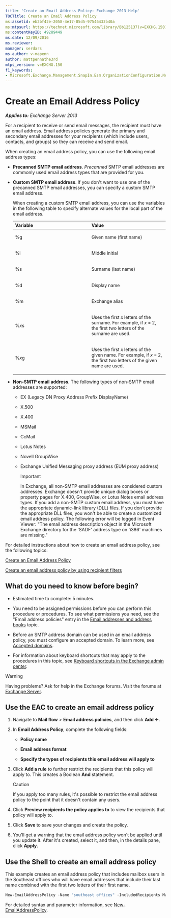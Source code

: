 ```yaml
---
title: 'Create an Email Address Policy: Exchange 2013 Help'
TOCTitle: Create an Email Address Policy
ms:assetid: eb2bf42e-2058-4e17-85d5-97546433b40a
ms:mtpsurl: https://technet.microsoft.com/library/Bb125137(v=EXCHG.150)
ms:contentKeyID: 49289449
ms.date: 12/09/2016
ms.reviewer: 
manager: serdars
ms.author: v-mapenn
author: mattpennathe3rd
mtps_version: v=EXCHG.150
f1_keywords:
- Microsoft.Exchange.Management.SnapIn.Esm.OrganizationConfiguration.NewEmailAddressPolicyWizardForm.EmailAddressPolicyIntroductionPage
---
```


# Create an Email Address Policy

_**Applies to:** Exchange Server 2013_

For a recipient to receive or send email messages, the recipient must have an email address. Email address policies generate the primary and secondary email addresses for your recipients (which include users, contacts, and groups) so they can receive and send email.

When creating an email address policy, you can use the following email address types:

- **Precanned SMTP email address**. *Precanned* SMTP email addresses are commonly used email address types that are provided for you.

- **Custom SMTP email address**. If you don't want to use one of the precanned SMTP email addresses, you can specify a custom SMTP email address.

    When creating a custom SMTP email address, you can use the variables in the following table to specify alternate values for the local part of the email address.

    <table>
    <colgroup>
    <col style="width: 50%" />
    <col style="width: 50%" />
    </colgroup>
    <thead>
    <tr class="header">
    <th>Variable</th>
    <th>Value</th>
    </tr>
    </thead>
    <tbody>
    <tr class="odd">
    <td><p>%g</p></td>
    <td><p>Given name (first name)</p></td>
    </tr>
    <tr class="even">
    <td><p>%i</p></td>
    <td><p>Middle initial</p></td>
    </tr>
    <tr class="odd">
    <td><p>%s</p></td>
    <td><p>Surname (last name)</p></td>
    </tr>
    <tr class="even">
    <td><p>%d</p></td>
    <td><p>Display name</p></td>
    </tr>
    <tr class="odd">
    <td><p>%m</p></td>
    <td><p>Exchange alias</p></td>
    </tr>
    <tr class="even">
    <td><p>%<em>x</em>s</p></td>
    <td><p>Uses the first <em>x</em> letters of the surname. For example, if <em>x</em> = 2, the first two letters of the surname are used.</p></td>
    </tr>
    <tr class="odd">
    <td><p>%<em>x</em>g</p></td>
    <td><p>Uses the first <em>x</em> letters of the given name. For example, if <em>x</em> = 2, the first two letters of the given name are used.</p></td>
    </tr>
    </tbody>
    </table>

- **Non-SMTP email address**. The following types of non-SMTP email addresses are supported:

  - EX (Legacy DN Proxy Address Prefix DisplayName)

  - X.500

  - X.400

  - MSMail

  - CcMail

  - Lotus Notes

  - Novell GroupWise

  - Exchange Unified Messaging proxy address (EUM proxy address)

    > [!IMPORTANT]
    > In Exchange, all non-SMTP email addresses are considered custom addresses. Exchange doesn't provide unique dialog boxes or property pages for X.400, GroupWise, or Lotus Notes email address types. If you add a non-SMTP custom email address, you must have the appropriate dynamic-link library (DLL) files. If you don't provide the appropriate DLL files, you won't be able to create a customized email address policy. The following error will be logged in Event Viewer: "The email address description object in the Microsoft Exchange directory for the 'SADF' address type on 'i386' machines are missing."

For detailed instructions about how to create an email address policy, see the following topics:

[Create an Email Address Policy](create-an-email-address-policy-exchange-2013-help.md)

[Create an email address policy by using recipient filters](create-an-email-address-policy-by-using-recipient-filters-exchange-2013-help.md)

## What do you need to know before begin?

- Estimated time to complete: 5 minutes.

- You need to be assigned permissions before you can perform this procedure or procedures. To see what permissions you need, see the "Email address policies" entry in the [Email addresses and address books](email-addresses-and-address-books-exchange-2013-help.md) topic.

- Before an SMTP address domain can be used in an email address policy, you must configure an accepted domain. To learn more, see [Accepted domains](accepted-domains-exchange-2013-help.md).

- For information about keyboard shortcuts that may apply to the procedures in this topic, see [Keyboard shortcuts in the Exchange admin center](keyboard-shortcuts-in-the-exchange-admin-center-2013-help.md).

> [!WARNING]
> Having problems? Ask for help in the Exchange forums. Visit the forums at [Exchange Server](https://go.microsoft.com/fwlink/p/?linkid=60612).

## Use the EAC to create an email address policy

1. Navigate to **Mail flow** \> **Email address policies**, and then click **Add** ![Add Icon](images/JJ218640.c1e75329-d6d7-4073-a27d-498590bbb558(EXCHG.150).gif "Add Icon").

2. In **Email Address Policy**, complete the following fields:

   - **Policy name**

   - **Email address format**

   - **Specify the types of recipients this email address will apply to**

3. Click **Add a rule** to further restrict the recipients that this policy will apply to. This creates a Boolean **And** statement.

    > [!CAUTION]
    > If you apply too many rules, it's possible to restrict the email address policy to the point that it doesn't contain any users.

4. Click **Preview recipients the policy applies to** to view the recipients that policy will apply to.

5. Click **Save** to save your changes and create the policy.

6. You'll get a warning that the email address policy won't be applied until you update it. After it's created, select it, and then, in the details pane, click **Apply**.

## Use the Shell to create an email address policy

This example creates an email address policy that includes mailbox users in the Southeast offices who will have email addresses that include their last name combined with the first two letters of their first name.

```powershell
New-EmailAddressPolicy -Name "southeast offices" -IncludedRecipients MailboxUsers -ConditionalStateorProvince "Georgia","Alabama","Louisiana" -EnabledEmailAddressTemplates "SMTP:%s%2g@southeast.contoso.com"
```

For detailed syntax and parameter information, see [New-EmailAddressPolicy](https://technet.microsoft.com/library/aa996800\(v=exchg.150\)).
